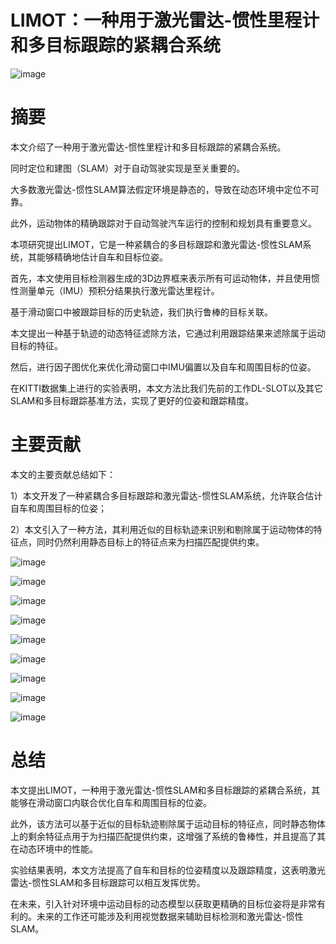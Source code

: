 # LIMOT：一种用于激光雷达-惯性里程计和多目标跟踪的紧耦合系统

![image](https://user-images.githubusercontent.com/48575896/236087911-cf81211d-a8a3-479b-b3bc-3fcbf8f2c69b.png)


# 摘要
本文介绍了一种用于激光雷达-惯性里程计和多目标跟踪的紧耦合系统。

同时定位和建图（SLAM）对于自动驾驶实现是至关重要的。

大多数激光雷达-惯性SLAM算法假定环境是静态的，导致在动态环境中定位不可靠。

此外，运动物体的精确跟踪对于自动驾驶汽车运行的控制和规划具有重要意义。

本项研究提出LIMOT，它是一种紧耦合的多目标跟踪和激光雷达-惯性SLAM系统，其能够精确地估计自车和目标位姿。

首先，本文使用目标检测器生成的3D边界框来表示所有可运动物体，并且使用惯性测量单元（IMU）预积分结果执行激光雷达里程计。

基于滑动窗口中被跟踪目标的历史轨迹，我们执行鲁棒的目标关联。

本文提出一种基于轨迹的动态特征滤除方法，它通过利用跟踪结果来滤除属于运动目标的特征。

然后，进行因子图优化来优化滑动窗口中IMU偏置以及自车和周围目标的位姿。

在KITTI数据集上进行的实验表明，本文方法比我们先前的工作DL-SLOT以及其它SLAM和多目标跟踪基准方法，实现了更好的位姿和跟踪精度。

# 主要贡献
本文的主要贡献总结如下：

1）本文开发了一种紧耦合多目标跟踪和激光雷达-惯性SLAM系统，允许联合估计自车和周围目标的位姿；

2）本文引入了一种方法，其利用近似的目标轨迹来识别和剔除属于运动物体的特征点，同时仍然利用静态目标上的特征点来为扫描匹配提供约束。

![image](https://user-images.githubusercontent.com/48575896/236089007-a10c2bcb-d567-402d-b0be-b87298e9c87d.png)

![image](https://user-images.githubusercontent.com/48575896/236089708-e04c6c5d-8067-418b-ad3d-6ebb6335b9b1.png)

![image](https://user-images.githubusercontent.com/48575896/236089726-6f7b4f8e-659a-4e0a-ac3a-6ecd72467aa7.png)

![image](https://user-images.githubusercontent.com/48575896/236096697-6eb6c2a1-9c0d-43cb-970d-54a34d916ac3.png)

![image](https://user-images.githubusercontent.com/48575896/236096725-357f8f12-7b3d-4aa0-976d-99eb41359e43.png)

![image](https://user-images.githubusercontent.com/48575896/236097076-f771c17f-5bd0-40aa-be7d-cfd487b99738.png)

![image](https://user-images.githubusercontent.com/48575896/236097094-a5d8953a-dcd2-402d-ba19-0af94e166531.png)

![image](https://user-images.githubusercontent.com/48575896/236097136-cdc72edc-6151-4cd9-b2dd-0d9002b74f60.png)

![image](https://user-images.githubusercontent.com/48575896/236097186-5541891c-d025-4fa5-8ce7-41461fffda75.png)

# 总结
本文提出LIMOT，一种用于激光雷达-惯性SLAM和多目标跟踪的紧耦合系统，其能够在滑动窗口内联合优化自车和周围目标的位姿。

此外，该方法可以基于近似的目标轨迹剔除属于运动目标的特征点，同时静态物体上的剩余特征点用于为扫描匹配提供约束，这增强了系统的鲁棒性，并且提高了其在动态环境中的性能。

实验结果表明，本文方法提高了自车和目标的位姿精度以及跟踪精度，这表明激光雷达-惯性SLAM和多目标跟踪可以相互发挥优势。

在未来，引入针对环境中运动目标的动态模型以获取更精确的目标位姿将是非常有利的。未来的工作还可能涉及利用视觉数据来辅助目标检测和激光雷达-惯性SLAM。
